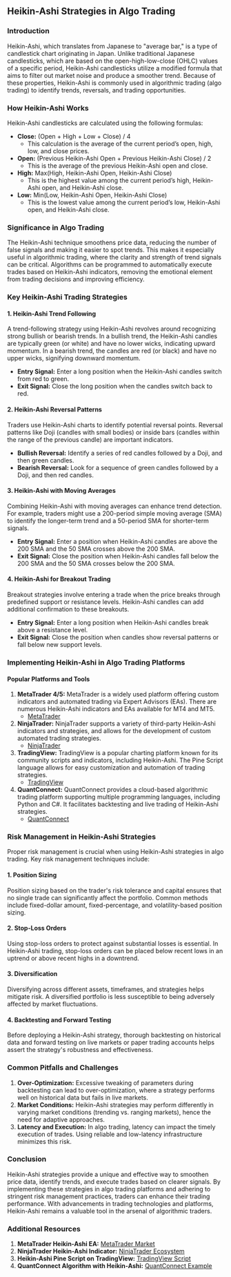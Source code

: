 ## Heikin-Ashi Strategies in Algo Trading

### Introduction

Heikin-Ashi, which translates from Japanese to "average bar," is a type of candlestick chart originating in Japan. Unlike traditional Japanese candlesticks, which are based on the open-high-low-close (OHLC) values of a specific period, Heikin-Ashi candlesticks utilize a modified formula that aims to filter out market noise and produce a smoother trend. Because of these properties, Heikin-Ashi is commonly used in algorithmic trading (algo trading) to identify trends, reversals, and trading opportunities.

### How Heikin-Ashi Works

Heikin-Ashi candlesticks are calculated using the following formulas:

- **Close:** (Open + High + Low + Close) / 4
  - This calculation is the average of the current period’s open, high, low, and close prices.
- **Open:** (Previous Heikin-Ashi Open + Previous Heikin-Ashi Close) / 2
  - This is the average of the previous Heikin-Ashi open and close.
- **High:** Max(High, Heikin-Ashi Open, Heikin-Ashi Close)
  - This is the highest value among the current period’s high, Heikin-Ashi open, and Heikin-Ashi close.
- **Low:** Min(Low, Heikin-Ashi Open, Heikin-Ashi Close)
  - This is the lowest value among the current period’s low, Heikin-Ashi open, and Heikin-Ashi close.

### Significance in Algo Trading

The Heikin-Ashi technique smoothens price data, reducing the number of false signals and making it easier to spot trends. This makes it especially useful in algorithmic trading, where the clarity and strength of trend signals can be critical. Algorithms can be programmed to automatically execute trades based on Heikin-Ashi indicators, removing the emotional element from trading decisions and improving efficiency.

### Key Heikin-Ashi Trading Strategies

#### 1. Heikin-Ashi Trend Following

A trend-following strategy using Heikin-Ashi revolves around recognizing strong bullish or bearish trends. In a bullish trend, the Heikin-Ashi candles are typically green (or white) and have no lower wicks, indicating upward momentum. In a bearish trend, the candles are red (or black) and have no upper wicks, signifying downward momentum.

- **Entry Signal:** Enter a long position when the Heikin-Ashi candles switch from red to green.
- **Exit Signal:** Close the long position when the candles switch back to red.

#### 2. Heikin-Ashi Reversal Patterns

Traders use Heikin-Ashi charts to identify potential reversal points. Reversal patterns like Doji (candles with small bodies) or inside bars (candles within the range of the previous candle) are important indicators.

- **Bullish Reversal:** Identify a series of red candles followed by a Doji, and then green candles.
- **Bearish Reversal:** Look for a sequence of green candles followed by a Doji, and then red candles.

#### 3. Heikin-Ashi with Moving Averages

Combining Heikin-Ashi with moving averages can enhance trend detection. For example, traders might use a 200-period simple moving average (SMA) to identify the longer-term trend and a 50-period SMA for shorter-term signals.

- **Entry Signal:** Enter a position when Heikin-Ashi candles are above the 200 SMA and the 50 SMA crosses above the 200 SMA.
- **Exit Signal:** Close the position when Heikin-Ashi candles fall below the 200 SMA and the 50 SMA crosses below the 200 SMA.

#### 4. Heikin-Ashi for Breakout Trading

Breakout strategies involve entering a trade when the price breaks through predefined support or resistance levels. Heikin-Ashi candles can add additional confirmation to these breakouts.

- **Entry Signal:** Enter a long position when Heikin-Ashi candles break above a resistance level.
- **Exit Signal:** Close the position when candles show reversal patterns or fall below new support levels.

### Implementing Heikin-Ashi in Algo Trading Platforms

#### Popular Platforms and Tools

1. **MetaTrader 4/5:** MetaTrader is a widely used platform offering custom indicators and automated trading via Expert Advisors (EAs). There are numerous Heikin-Ashi indicators and EAs available for MT4 and MT5.
   - [MetaTrader](https://www.metatrader4.com)
2. **NinjaTrader:** NinjaTrader supports a variety of third-party Heikin-Ashi indicators and strategies, and allows for the development of custom automated trading strategies.
   - [NinjaTrader](https://ninjatrader.com/)
3. **TradingView:** TradingView is a popular charting platform known for its community scripts and indicators, including Heikin-Ashi. The Pine Script language allows for easy customization and automation of trading strategies.
   - [TradingView](https://www.tradingview.com)
4. **QuantConnect:** QuantConnect provides a cloud-based algorithmic trading platform supporting multiple programming languages, including Python and C#. It facilitates backtesting and live trading of Heikin-Ashi strategies.
   - [QuantConnect](https://www.quantconnect.com)

### Risk Management in Heikin-Ashi Strategies

Proper risk management is crucial when using Heikin-Ashi strategies in algo trading. Key risk management techniques include:

#### 1. Position Sizing

Position sizing based on the trader's risk tolerance and capital ensures that no single trade can significantly affect the portfolio. Common methods include fixed-dollar amount, fixed-percentage, and volatility-based position sizing.

#### 2. Stop-Loss Orders

Using stop-loss orders to protect against substantial losses is essential. In Heikin-Ashi trading, stop-loss orders can be placed below recent lows in an uptrend or above recent highs in a downtrend.

#### 3. Diversification

Diversifying across different assets, timeframes, and strategies helps mitigate risk. A diversified portfolio is less susceptible to being adversely affected by market fluctuations.

#### 4. Backtesting and Forward Testing

Before deploying a Heikin-Ashi strategy, thorough backtesting on historical data and forward testing on live markets or paper trading accounts helps assert the strategy's robustness and effectiveness.

### Common Pitfalls and Challenges

1. **Over-Optimization:** Excessive tweaking of parameters during backtesting can lead to over-optimization, where a strategy performs well on historical data but fails in live markets.
2. **Market Conditions:** Heikin-Ashi strategies may perform differently in varying market conditions (trending vs. ranging markets), hence the need for adaptive approaches.
3. **Latency and Execution:** In algo trading, latency can impact the timely execution of trades. Using reliable and low-latency infrastructure minimizes this risk.

### Conclusion

Heikin-Ashi strategies provide a unique and effective way to smoothen price data, identify trends, and execute trades based on clearer signals. By implementing these strategies in algo trading platforms and adhering to stringent risk management practices, traders can enhance their trading performance. With advancements in trading technologies and platforms, Heikin-Ashi remains a valuable tool in the arsenal of algorithmic traders.

### Additional Resources

1. **MetaTrader Heikin-Ashi EA:** [MetaTrader Market](https://www.mql5.com/en/market/product/40802)
2. **NinjaTrader Heikin-Ashi Indicator:** [NinjaTrader Ecosystem](https://ninjatraderecosystem.com/user-app-share-download/heikin-ashi-candles/)
3. **Heikin-Ashi Pine Script on TradingView:** [TradingView Script](https://www.tradingview.com/script/VbQ4US1y-Heikin-Ashi/)
4. **QuantConnect Algorithm with Heikin-Ashi:** [QuantConnect Example](https://www.quantconnect.com/tutorials/strategy-library/heikin-ashi-strategy)
